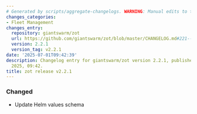 ```yaml
---
# Generated by scripts/aggregate-changelogs. WARNING: Manual edits to this files will be overwritten.
changes_categories:
- Fleet Management
changes_entry:
  repository: giantswarm/zot
  url: https://github.com/giantswarm/zot/blob/master/CHANGELOG.md#221---2025-07-01
  version: 2.2.1
  version_tag: v2.2.1
date: '2025-07-01T09:42:39'
description: Changelog entry for giantswarm/zot version 2.2.1, published on 01 July
  2025, 09:42.
title: zot release v2.2.1
---
```


### Changed
- Update Helm values schema
